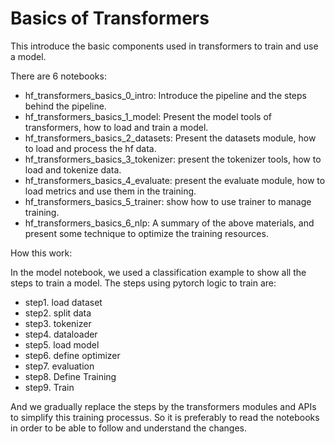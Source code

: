 # Basics of Transformers

This introduce the basic components used in transformers to train and use a model.


There are 6 notebooks:

 * hf_transformers_basics_0_intro: Introduce the pipeline and the steps behind the pipeline.
 * hf_transformers_basics_1_model: Present the model tools of transformers, how to load and train a model.
 * hf_transformers_basics_2_datasets: Present the datasets module, how to load and process the hf data.
 * hf_transformers_basics_3_tokenizer: present the tokenizer tools, how to load and tokenize data.
 * hf_transformers_basics_4_evaluate: present the evaluate module, how to load metrics and use them in the training.
 * hf_transformers_basics_5_trainer: show how to use trainer to manage training.
 * hf_transformers_basics_6_nlp: A summary of the above materials, and present some technique to optimize the training resources.

 


How this work:

In the model notebook, we used a classification example to show all the steps to train a model. The steps using pytorch logic to train are:

 * step1. load dataset
 * step2. split data
 * step3. tokenizer
 * step4. dataloader
 * step5. load model
 * step6. define optimizer
 * step7. evaluation
 * step8. Define Training
 * step9. Train

And we gradually replace the steps by the transformers modules and APIs to simplify this training processus. So it is preferably to read the notebooks in order to be able to follow and understand the changes.